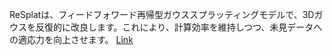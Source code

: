 ReSplatは、フィードフォワード再帰型ガウススプラッティングモデルで、3Dガウスを反復的に改良します。これにより、計算効率を維持しつつ、未見データへの適応力を向上させます。
[Link](http://arxiv.org/abs/2510.08575v1)

